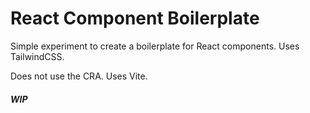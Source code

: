 # React Component Boilerplate

Simple experiment to create a boilerplate for React components. Uses TailwindCSS.

Does not use the CRA. Uses Vite.


##### WIP
